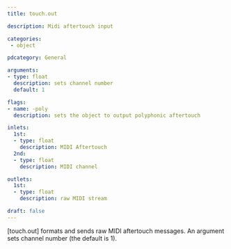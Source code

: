 ```yaml
---
title: touch.out

description: Midi aftertouch input

categories:
 - object

pdcategory: General

arguments:
- type: float
  description: sets channel number
  default: 1

flags:
- name: -poly
  description: sets the object to output polyphonic aftertouch

inlets:
  1st:
  - type: float
    description: MIDI Aftertouch
  2nd:
  - type: float
    description: MIDI channel

outlets:
  1st:
  - type: float
    description: raw MIDI stream

draft: false
---
```


[touch.out] formats and sends raw MIDI aftertouch messages. An argument sets channel number (the default is 1).